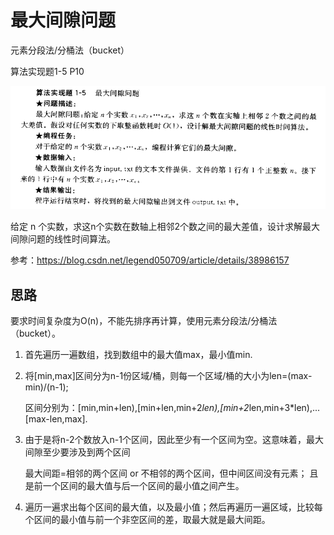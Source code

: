 # 最大间隙问题
元素分段法/分桶法（bucket）

算法实现题1-5 P10

![题目](https://github.com/GaofengDong/Computer-Algorithms/raw/master/Codes/MaxGap/suanfa1_5.png)

给定 n 个实数，求这n个实数在数轴上相邻2个数之间的最大差值，设计求解最大间隙问题的线性时间算法。

参考：https://blog.csdn.net/legend050709/article/details/38986157

## 思路
要求时间复杂度为O(n)，不能先排序再计算，使用元素分段法/分桶法（bucket）。

1. 首先遍历一遍数组，找到数组中的最大值max，最小值min.

2. 将[min,max]区间分为n-1份区域/桶，则每一个区域/桶的大小为len=(max-min)/(n-1);

    区间分别为：[min,min+len),[min+len,min+2*len),[min+2*len,min+3*len),...[max-len,max].
    

3. 由于是将n-2个数放入n-1个区间，因此至少有一个区间为空。这意味着，最大间隙至少要涉及到两个区间

    最大间距=相邻的两个区间 or 不相邻的两个区间，但中间区间没有元素； 且 是前一个区间的最大值与后一个区间的最小值之间产生。

4. 遍历一遍求出每个区间的最大值，以及最小值；然后再遍历一遍区域，比较每个区间的最小值与前一个非空区间的差，取最大就是最大间距。

